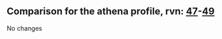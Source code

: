 ## Comparison for the athena profile, rvn: [47](https://github.com/PRO100KatYT/FortniteProfileRevisions/tree/main/profiles/athena/47%20athena.json)-[49](https://github.com/PRO100KatYT/FortniteProfileRevisions/tree/main/profiles/athena/49%20athena.json)

No changes
